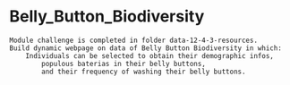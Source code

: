 # Belly_Button_Biodiversity
    Module challenge is completed in folder data-12-4-3-resources.
    Build dynamic webpage on data of Belly Button Biodiversity in which:
        Individuals can be selected to obtain their demographic infos, 
            populous baterias in their belly buttons, 
            and their frequency of washing their belly buttons.

